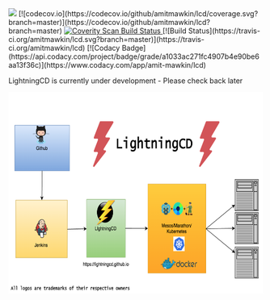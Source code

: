<img src="https://circleci.com/gh/amitmawkin/lcd.svg?style=shield&circle-token=8d039fe4ce7c793f6aeff2bd97cf53e348b6bf70"/>
[![codecov.io](https://codecov.io/github/amitmawkin/lcd/coverage.svg?branch=master)](https://codecov.io/github/amitmawkin/lcd?branch=master)
<a href="https://scan.coverity.com/projects/lcd">
  <img alt="Coverity Scan Build Status"
       src="https://scan.coverity.com/projects/6926/badge.svg"/>
</a>
[![Build Status](https://travis-ci.org/amitmawkin/lcd.svg?branch=master)](https://travis-ci.org/amitmawkin/lcd)
[![Codacy Badge](https://api.codacy.com/project/badge/grade/a1033ac271fc4907b4e90be6aa13f36c)](https://www.codacy.com/app/amit-mawkin/lcd)


LightningCD is currently under development - Please check back later

<img src="/media/lightningcd.png" width="600" height="400" alt="LightningCD"/>
